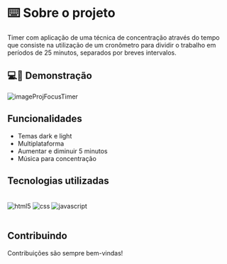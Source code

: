 # ⌨️ Sobre o projeto 

Timer com aplicação de uma técnica de concentração através do tempo que consiste na utilização de um cronômetro para dividir o trabalho em períodos de 25 minutos, separados por breves intervalos.


## 💻📲 Demonstração

![imageProjFocusTimer](https://user-images.githubusercontent.com/87450820/179044462-37901c81-27c2-458e-9844-4569d1024fba.png)

## Funcionalidades

- Temas dark e light
- Multiplataforma
- Aumentar e diminuir 5 minutos
- Música para concentração

## Tecnologias utilizadas

<div style="display: inline_block"><br/>
  <img align="center" alt="html5" src="https://img.shields.io/badge/HTML5-E34F26?style=for-the-badge&logo=html5&logoColor=white" />
  <img align="center" alt="css" src="https://img.shields.io/badge/CSS3-1572B6?style=for-the-badge&logo=css3&logoColor=white" />
  <img align="center" alt="javascript" src="https://img.shields.io/badge/JavaScript-F7DF1E?style=for-the-badge&logo=javascript&logoColor=black" />
</div><br/>


## Contribuindo

Contribuições são sempre bem-vindas!
